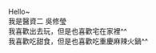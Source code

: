 Hello~                              
我是醫資二 吳修瑩                                         
我喜歡出去玩，但是也喜歡宅在家裡^^                                             
我喜歡吃甜食，但是也喜歡吃重慶麻辣火鍋^^
